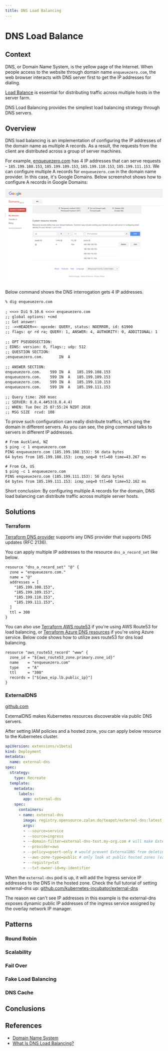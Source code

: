 ```yaml
---
title: DNS Load Balancing
---
```


# DNS Load Balance

## Context

DNS, or Domain Name System, is the yellow page of the Internet. When people access to the website through domain name `enqueuezero.com`, the web browser interacts with DNS server first to get the IP addresses for dialing.

[Load Balance](/load-balance.html) is essential for distributing traffic across multiple hosts in the server farm.

DNS Load Balancing provides the simplest load balancing strategy through DNS servers.

## Overview

DNS load balancing is an implementation of configuring the IP addresses of the domain name as multiple A records. As a result, the requests from the client are distributed across a group of server machines.

For example, [enqueuezero.com](https://enqueuezero.com) has 4 IP addresses that can serve requests - `185.199.108.153`, `185.199.109.153`, `185.199.110.153`, `185.199.111.153`. We can configure multiple A records for `enqueuezero.com` in the domain name provider. In this case, it's Google Domains.  Below screenshot shows how to configure A records in Google Domains:

![Google Domains](/static/images/dns-load-balancing-setting.png)

Below command shows the DNS interrogation gets 4 IP addresses.

```
% dig enqueuezero.com

; <<>> DiG 9.10.6 <<>> enqueuezero.com
;; global options: +cmd
;; Got answer:
;; ->>HEADER<<- opcode: QUERY, status: NOERROR, id: 61900
;; flags: qr rd ra; QUERY: 1, ANSWER: 4, AUTHORITY: 0, ADDITIONAL: 1

;; OPT PSEUDOSECTION:
; EDNS: version: 0, flags:; udp: 512
;; QUESTION SECTION:
;enqueuezero.com.		IN	A

;; ANSWER SECTION:
enqueuezero.com.	599	IN	A	185.199.108.153
enqueuezero.com.	599	IN	A	185.199.109.153
enqueuezero.com.	599	IN	A	185.199.110.153
enqueuezero.com.	599	IN	A	185.199.111.153

;; Query time: 260 msec
;; SERVER: 8.8.4.4#53(8.8.4.4)
;; WHEN: Tue Dec 25 07:55:24 NZDT 2018
;; MSG SIZE  rcvd: 108
```

To prove such configuration can really distribute traffics, let's ping the domain in different servers. As you can see, the ping command talks to servers in different IP addresses.

```
# From Auckland, NZ
$ ping -c 1 enqueuezero.com
PING enqueuezero.com (185.199.108.153): 56 data bytes
64 bytes from 185.199.108.153: icmp_seq=0 ttl=60 time=43.267 ms
```

```
# From CA, US
$ ping -c 1 enqueuezero.com
PING enqueuezero.com (185.199.111.153): 56 data bytes
64 bytes from 185.199.111.153: icmp_seq=0 ttl=60 time=52.162 ms
```

Short conclusion: By configuring multiple A records for the domain, DNS load balancing can distribute traffic across multiple server hosts.

## Solutions

### Terraform

[Terraform DNS provider](https://www.terraform.io/docs/providers/dns/index.html) supports any DNS provider that supports DNS updates (RFC 2136).

You can apply multiple IP addresses to the resource `dns_a_record_set` like below.

```
resource "dns_a_record_set" "@" {
  zone = "enqueuezero.com."
  name = "@"
  addresses = [
    "185.199.108.153",
    "185.199.109.153",
    "185.199.110.153",
    "185.199.111.153",
  ]
  ttl = 300
}
```

You can also use [Terraform AWS route53](https://www.terraform.io/docs/providers/aws/r/route53_record.html) if you're using AWS Route53 for load balancing, or [Terraform Azure DNS resources](https://www.terraform.io/docs/providers/azurerm/r/dns_a_record.html) if you're using Azure service. Below code shows how to utilize aws route53 for dns load balancing.

```
resource "aws_route53_record" "www" {
  zone_id = "${aws_route53_zone.primary.zone_id}"
  name    = "enqueuezero.com"
  type    = "A"
  ttl     = "300"
  records = ["${aws_eip.lb.public_ip}"]
}
```

### ExternalDNS

[github.com](https://github.com/kubernetes-incubator/external-dns)

ExternalDNS makes Kubernetes resources discoverable via public DNS servers.

After setting IAM policies and a hosted zone, you can apply below resource to the Kubernetes cluster.

```yaml
apiVersion: extensions/v1beta1
kind: Deployment
metadata:
  name: external-dns
spec:
  strategy:
    type: Recreate
  template:
    metadata:
      labels:
        app: external-dns
    spec:
      containers:
      - name: external-dns
        image: registry.opensource.zalan.do/teapot/external-dns:latest
        args:
        - --source=service
        - --source=ingress
        - --domain-filter=external-dns-test.my-org.com # will make ExternalDNS see only the hosted zones matching provided domain, omit to process all available hosted zones
        - --provider=aws
        - --policy=upsert-only # would prevent ExternalDNS from deleting any records, omit to enable full synchronization
        - --aws-zone-type=public # only look at public hosted zones (valid values are public, private or no value for both)
        - --registry=txt
        - --txt-owner-id=my-identifier
```

When the `external-dns` pod is up, it will add the Ingress service IP addresses to the DNS in the hosted zone. Check the full tutorial of setting external-dns up: [github.com/kubernetes-incubator/external-dns](https://github.com/kubernetes-incubator/external-dns/blob/master/docs/tutorials/aws.md)

The reason we can't see IP addresses in this example is the external-dns exposes dynamic public IP addresses of the ingress service assigned by the overlay network IP manager.

## Patterns

### Round Robin

### Scalability

### Fail Over

### Fake Load Balancing

### DNS Cache

## Conclusions

## References

* [Domain Name System](https://en.wikipedia.org/wiki/Domain_Name_System)
* [What Is DNS Load Balancing?](https://www.nginx.com/resources/glossary/dns-load-balancing/)
